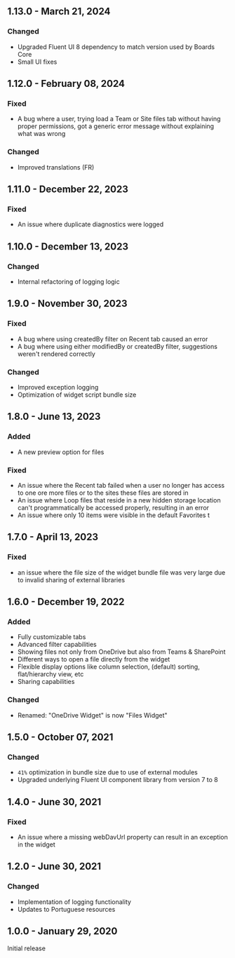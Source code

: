 ## 1.13.0 - March 21, 2024

### Changed
- Upgraded Fluent UI 8 dependency to match version used by Boards Core
- Small UI fixes

## 1.12.0 - February 08, 2024

### Fixed
- A bug where a user, trying load a Team or Site files tab without having proper permissions, got a generic error message without explaining what was wrong

### Changed
- Improved translations (FR)

## 1.11.0 - December 22, 2023

### Fixed
- An issue where duplicate diagnostics were logged

## 1.10.0 - December 13, 2023

### Changed
- Internal refactoring of logging logic


## 1.9.0 - November 30, 2023

### Fixed
- A bug where using createdBy filter on Recent tab caused an error
- A bug where using either modifiedBy or createdBy filter, suggestions weren&#x27;t rendered correctly

### Changed
- Improved exception logging
- Optimization of widget script bundle size

## 1.8.0 - June 13, 2023

### Added
- A new preview option for files

### Fixed
- An issue where the Recent tab failed when a user no longer has access to one ore more files or to the sites these files are stored in
- An issue where Loop files that reside in a new hidden storage location can&#x27;t programmatically be accessed properly, resulting in an error
- An issue where only 10 items were visible in the default Favorites t

## 1.7.0 - April 13, 2023

### Fixed
- an issue where the file size of the widget bundle file was very large due to invalid sharing of external libraries

## 1.6.0 - December 19, 2022

### Added
- Fully customizable tabs
- Advanced filter capabilities
- Showing files not only from OneDrive but also from Teams &amp; SharePoint
- Different ways to open a file directly from the widget
- Flexible display options like column selection, (default) sorting, flat/hierarchy view, etc
- Sharing capabilities

### Changed
- Renamed: &quot;OneDrive Widget&quot; is now &quot;Files Widget&quot;

## 1.5.0 - October 07, 2021

### Changed
- `41%` optimization in bundle size due to use of external modules
- Upgraded underlying Fluent UI component library from version 7 to 8

## 1.4.0 - June 30, 2021

### Fixed 
- An issue where a missing webDavUrl property can result in an exception in the widget

## 1.2.0 - June 30, 2021

### Changed
- Implementation of logging functionality
- Updates to Portuguese resources

## 1.0.0 - January 29, 2020
Initial release